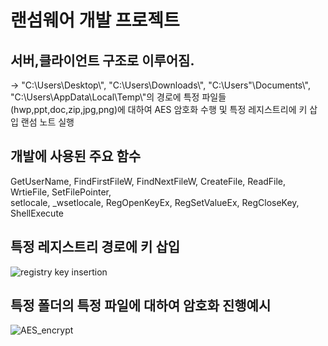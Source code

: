 # 랜섬웨어 개발 프로젝트

## 서버,클라이언트 구조로 이루어짐.
-> "C:\\Users\\Desktop\\", "C:\\Users\\Downloads\\", "C:\\Users"\\Documents\\", "C:\\Users\\AppData\\Local\\Temp\\"의 경로에 특정 파일들(hwp,ppt,doc,zip,jpg,png)에 대하여 AES 암호화 수행 및 
특정 레지스트리에 키 삽입 랜섬 노트 실행

## 개발에 사용된 주요 함수
GetUserName, FindFirstFileW, FindNextFileW, CreateFile, ReadFile, WrtieFile, SetFilePointer, 
</br>
setlocale, _wsetlocale, RegOpenKeyEx, RegSetValueEx, RegCloseKey, ShellExecute

## 특정 레지스트리 경로에 키 삽입
![registry key insertion](https://github.com/JeonSH-Francesco/C_language/assets/112309895/c5e3ee47-7bb8-4bd5-b490-1279deece0ba)

## 특정 폴더의 특정 파일에 대하여 암호화 진행예시
![AES_encrypt](https://github.com/JeonSH-Francesco/C_language/assets/112309895/a8a0facb-142c-49ff-a423-eefab1e47ad2)
